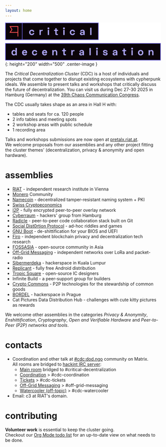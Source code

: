 ```yaml
---
layout: home
---
```


![Critical Decentralisation logo](/assets/logo-full-cdc.svg){: height="200" width="500" .center-image }

The _Critical Decentralization Cluster_ (CDC) is a host of individuals and projects that come together to disrupt existing ecosystems with cypherpunk ideals. We assemble to present talks and workshops that critically discuss the future of decentralization. You can visit us during Dec 27-30 2025 in Hamburg (Germany) at the [39th Chaos Communication Congress](https://en.wikipedia.org/wiki/Chaos_Communication_Congress).

The CDC usually takes shape as an area in Hall H with:
* tables and seats for ca. 120 people
* 2 info tables and meeting spots
* 2 workshop areas with public schedule
* 1 recording area

Talks and workshops submissions are now open at [pretalx.riat.at](https://pretalx.riat.at/39c3/cfp).\
We welcome proposals from our assemblies and any other project fitting the cluster themes' (decentralization, privacy & anonymity and open hardware).

# assemblies

* [RIAT](https://riat.at) - independent research institute in Vienna
* [Monero](https://www.getmonero.org) Community
* [Namecoin](https://www.namecoin.org) - decentralized tamper-resistant naming system + PKI
* [Swiss Cryptoeconomics](https://events.ccc.de/congress/2024/hub/en/assembly/swiss-crypto-economics)
* [I2P](https://geti2p.net) - fully encrypted peer-to-peer overlay network
* [Cyberraum](https://cyberraum.eu) - hackers' group from Hamburg
* [Radicle](https://radicle.xyz) - peer-to-peer code collaboration stack built on Git
* [Social Dist0rtion Protocol](https://www.dist0rtion.com) - ad-hoc riddles and games
* [GNU Boot](https://www.gnu.org/software/gnuboot/web) - de-shittification for your BIOS and UEFI
* [Firo](https://firo.org) - independent blockchain privacy and decentralization tech research
* [FOSSASIA](https://fossasia.org) - open-source community in Asia
* [Off-Grid Messaging](https://events.ccc.de/congress/2024/hub/en/assembly/OGM) - independent networks over LoRa and packet-radio
* [Sibermerdeka](https://sibermerdeka.net) - hackerspace in Kuala Lumpur
* [Replicant](https://replicant.us) - fully free Android distribution
* [Tropic Square](https://github.com/tropicsquare) - open-source IC designers
* Infinite Build - a peer-support group for builders
* [Crypto Commons](https://www.crypto-commons.org) - P2P technologies for the stewardship of common goods
* [BORDEL](https://bordel.wtf) - hackerspace in Prague
* Cat Pictures Data Distribution Hub - challenges with cute kitty pictures as rewards

We welcome other assemblies in the categories _Privacy & Anonymity_, _Enshittification_, _Cryptography_, _Open and Verifiable Hardware_ and _Peer-to-Peer (P2P) networks and tools_.

# contacts

* Coordination and other talk at [#cdc:dod.ngo](https://matrix.to/#/#cdc:dod.ngo) community on Matrix.\
  All rooms are bridged to [hackint IRC server](https://hackint.org):
  * [Main room](https://matrix.to/#/%23cdc-public%3Adod.ngo) bridged to #critical-decentralization
  * [Coordination](https://matrix.to/#/%23cdc-coordination%3Adod.ngo) > #cdc-coordination
  * [Tickets](https://matrix.to/#/%23cdc-tickets%3Adod.ngo) > #cdc-tickets
  * [Off-Grid Messaging](https://matrix.to/#/%23c3ogm%3Astrafpla.net) > #off-grid-messaging
  * [Watercooler (off-topic)](https://matrix.to/#/%2338c3%3Adod.ngo) > #cdc-watercooler
* Email: c3 at RIAT's domain.

# contributing

**Volunteer work** is essential to keep the cluster going.\
Checkout our [Org Mode todo list](https://github.com/riatlabs/todo-cdc) for an
up-to-date view on what needs to be done.
